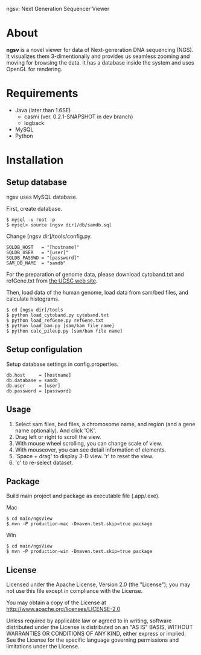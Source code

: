 ngsv: Next Generation Sequencer Viewer

About
==============

__ngsv__ is a novel viewer for data of Next-generation DNA sequencing (NGS).
It visualizes them 3-dimentionally and provides us seamless zooming and moving for browsing the data.
It has a database inside the system and uses OpenGL for rendering.

Requirements
==============

* Java (later than 1.6SE)
    * casmi (ver. 0.2.1-SNAPSHOT in dev branch)
    * logback
* MySQL
* Python

Installation
==============

Setup database
-----------------

ngsv uses MySQL database.

First, create database.

    $ mysql -u root -p
    $ mysql> source [ngsv dir]/db/samdb.sql

Change [ngsv dir]/tools/config.py.

    SQLDB_HOST   = "[hostname]"
    SQLDB_USER   = "[user]"
    SQLDB_PASSWD = "[password]"
    SAM_DB_NAME  = "samdb"

For the preparation of genome data, please download cytoband.txt and refGene.txt from [the UCSC web site](http://hgdownload.cse.ucsc.edu/goldenPath/hg19/database/database/
 "Human Genome Annotation DataBase").
		
Then, load data of the human genome, load data from sam/bed files, and calculate histograms.

    $ cd [ngsv dir]/tools
    $ python load_cytoband.py cytoband.txt
    $ python load_refGene.py refGene.txt
    $ python load_bam.py [sam/bam file name]
    $ python calc_pileup.py [sam/bam file name]

Setup configulation
-----------------

Setup database settings in config.properties.

    db.host     = [hostname]
    db.database = samdb
    db.user     = [user]
    db.password = [password]
    
Usage
-----------------

1. Select sam files, bed files, a chromosome name, and region (and a gene name optionally). And click 'OK'.
2. Drag left or right to scroll the view.
3. With mouse wheel scrolling, you can change scale of view.
4. With mouseover, you can see detail information of elements.
5. 'Space + drag' to display 3-D view. 'r' to reset the view.
6. 'c' to re-select dataset.

Package
-----------------

Build main project and package as executable file (.app/.exe).

Mac

    $ cd main/ngsView
    $ mvn -P production-mac -Dmaven.test.skip=true package
    
Win

    $ cd main/ngsView
    $ mvn -P production-win -Dmaven.test.skip=true package
    
License
-----------------

Licensed under the Apache License, Version 2.0 (the "License"); you may not use this file except in compliance with the License.

You may obtain a copy of the License at http://www.apache.org/licenses/LICENSE-2.0

Unless required by applicable law or agreed to in writing, software distributed under the License is distributed on an "AS IS" BASIS, WITHOUT WARRANTIES OR CONDITIONS OF ANY KIND, either express or implied.
See the License for the specific language governing permissions and limitations under the License.